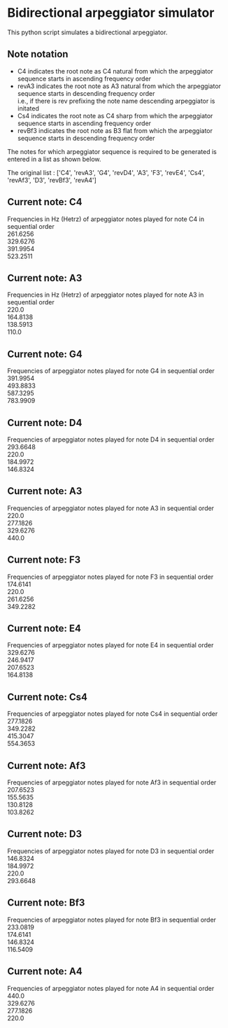 # Bidirectional arpeggiator simulator

This python script simulates a bidirectional arpeggiator.

## Note notation

- C4 indicates the root note as C4 natural from which the arpeggiator sequence starts in ascending frequency order
- revA3 indicates the root note as A3 natural from which the arpeggiator sequence starts in descending frequency order\
   i.e., if there is rev prefixing the note name descending arpeggiator is initated
- Cs4 indicates the root note as C4 sharp from which the arpeggiator sequence starts in ascending frequency order
- revBf3 indicates the root note as B3 flat from which the arpeggiator sequence starts in descending frequency order

The notes for which arpeggiator sequence is required to be generated is entered in a list as shown below. 

The original list : ['C4', 'revA3', 'G4', 'revD4', 'A3', 'F3', 'revE4', 'Cs4', 'revAf3', 'D3', 'revBf3', 'revA4']

Current note: C4
------------------
Frequencies in Hz (Hetrz) of arpeggiator notes played for note C4 in sequential order\
261.6256\
329.6276\
391.9954\
523.2511

Current note: A3
------------------
Frequencies in Hz (Hetrz) of arpeggiator notes played for note A3 in sequential order\
220.0\
164.8138\
138.5913\
110.0

Current note: G4
------------------
Frequencies of arpeggiator notes played for note G4 in sequential order\
391.9954\
493.8833\
587.3295\
783.9909

Current note: D4
------------------
Frequencies of arpeggiator notes played for note D4 in sequential order\
293.6648\
220.0\
184.9972\
146.8324

Current note: A3
------------------
Frequencies of arpeggiator notes played for note A3 in sequential order\
220.0\
277.1826\
329.6276\
440.0

Current note: F3
------------------
Frequencies of arpeggiator notes played for note F3 in sequential order\
174.6141\
220.0\
261.6256\
349.2282

Current note: E4
------------------
Frequencies of arpeggiator notes played for note E4 in sequential order\
329.6276\
246.9417\
207.6523\
164.8138

Current note: Cs4
------------------
Frequencies of arpeggiator notes played for note Cs4 in sequential order\
277.1826\
349.2282\
415.3047\
554.3653

Current note: Af3
------------------
Frequencies of arpeggiator notes played for note Af3 in sequential order\
207.6523\
155.5635\
130.8128\
103.8262

Current note: D3
------------------
Frequencies of arpeggiator notes played for note D3 in sequential order\
146.8324\
184.9972\
220.0\
293.6648

Current note: Bf3
------------------
Frequencies of arpeggiator notes played for note Bf3 in sequential order\
233.0819\
174.6141\
146.8324\
116.5409

Current note: A4
------------------
Frequencies of arpeggiator notes played for note A4 in sequential order\
440.0\
329.6276\
277.1826\
220.0
